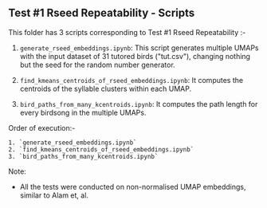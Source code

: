 ## Test #1 Rseed Repeatability - Scripts


This folder has 3 scripts corresponding to Test #1 Rseed Repeatability :-

1. `generate_rseed_embeddings.ipynb`: This script generates multiple UMAPs with the input dataset of 31 tutored birds ("tut.csv"), changing nothing but the seed for the random number generator.

2. `find_kmeans_centroids_of_rseed_embeddings.ipynb`: It computes the centroids of the syllable clusters within each UMAP.

3. `bird_paths_from_many_kcentroids.ipynb`: It computes the path length for every birdsong in the multiple UMAPs.


Order of execution:-

	1. `generate_rseed_embeddings.ipynb`
	2. `find_kmeans_centroids_of_rseed_embeddings.ipynb`
	3. `bird_paths_from_many_kcentroids.ipynb`
	
Note:

- All the tests were conducted on non-normalised UMAP embeddings, similar to Alam et, al.

